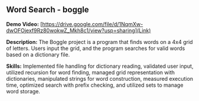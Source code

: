 ## Word Search - boggle

**Demo Video:** [https://drive.google.com/file/d/1NqmXw-dwOFOjexf9Rz80wokwZ_Mkh8c1/view?usp=sharing](Link)

**Description:** The Boggle project is a program that finds words on a 4x4 grid of letters. Users input the grid, and the program searches for valid words based on a dictionary file. 

**Skills:** Implemented file handling for dictionary reading, validated user input, utilized recursion for word finding, managed grid representation with dictionaries, manipulated strings for word construction, measured execution time, optimized search with prefix checking, and utilized sets to manage word storage.
